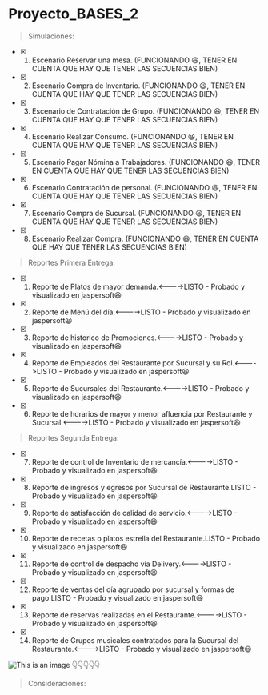 # Proyecto_BASES_2

> Simulaciones:

- [x] 1)  Escenario Reservar una mesa.            (FUNCIONANDO 😆, TENER EN CUENTA QUE HAY QUE TENER LAS SECUENCIAS BIEN)
- [x] 2)  Escenario Compra de Inventario.            (FUNCIONANDO 😆, TENER EN CUENTA QUE HAY QUE TENER LAS SECUENCIAS BIEN)
- [x] 3)  Escenario de Contratación de Grupo.            (FUNCIONANDO 😆, TENER EN CUENTA QUE HAY QUE TENER LAS SECUENCIAS BIEN)
- [x] 4)  Escenario Realizar Consumo.            (FUNCIONANDO 😆, TENER EN CUENTA QUE HAY QUE TENER LAS SECUENCIAS BIEN)
- [x] 5)  Escenario Pagar Nómina a Trabajadores.            (FUNCIONANDO 😆, TENER EN CUENTA QUE HAY QUE TENER LAS SECUENCIAS BIEN)
- [x] 6)  Escenario Contratación de personal.     (FUNCIONANDO 😆, TENER EN CUENTA QUE HAY QUE TENER LAS SECUENCIAS BIEN)
- [x] 7)  Escenario Compra de Sucursal.            (FUNCIONANDO 😆, TENER EN CUENTA QUE HAY QUE TENER LAS SECUENCIAS BIEN)
- [x] 8)  Escenario Realizar Compra.            (FUNCIONANDO 😆, TENER EN CUENTA QUE HAY QUE TENER LAS SECUENCIAS BIEN)

> Reportes Primera Entrega:

- [x] 1)  Reporte de Platos de mayor demanda.<---->LISTO - Probado y visualizado en jaspersoft😆
- [x] 2)  Reporte de Menú del día.<---->LISTO - Probado y visualizado en jaspersoft😆
- [x] 3)  Reporte de historico de Promociones.<---->LISTO - Probado y visualizado en jaspersoft😆
- [x] 4)  Reporte de Empleados del Restaurante por Sucursal y su Rol.<---->LISTO - Probado y visualizado en jaspersoft😆
- [x] 5)  Reporte de Sucursales del Restaurante.<---->LISTO - Probado y visualizado en jaspersoft😆
- [x] 6)  Reporte de horarios de mayor y menor afluencia por Restaurante y Sucursal.<---->LISTO - Probado y visualizado en jaspersoft😆

> Reportes Segunda Entrega:

- [x] 7)  Reporte de control de Inventario de mercancía.<---->LISTO - Probado y visualizado en jaspersoft😆
- [X] 8)  Reporte de ingresos y egresos por Sucursal de Restaurante.LISTO - Probado y visualizado en jaspersoft😆
- [x] 9)  Reporte de satisfacción de calidad de servicio.<---->LISTO - Probado y visualizado en jaspersoft😆
- [x] 10)  Reporte de recetas o platos estrella del Restaurante.LISTO - Probado y visualizado en jaspersoft😆
- [x] 11)  Reporte de control de despacho vía Delivery.<---->LISTO - Probado y visualizado en jaspersoft😆
- [X] 12)  Reporte de ventas del día agrupado por sucursal y formas de pago.LISTO - Probado y visualizado en jaspersoft😆
- [x] 13)  Reporte de reservas realizadas en el Restaurante.<---->LISTO - Probado y visualizado en jaspersoft😆
- [x] 14)  Reporte de Grupos musicales contratados para la Sucursal del Restaurante.<---->LISTO - Probado y visualizado en jaspersoft😆

![This is an image](https://images3.memedroid.com/images/UPLOADED77/607ba2383c43c.jpeg) 👇👇👇👇👇

> Consideraciones: 
